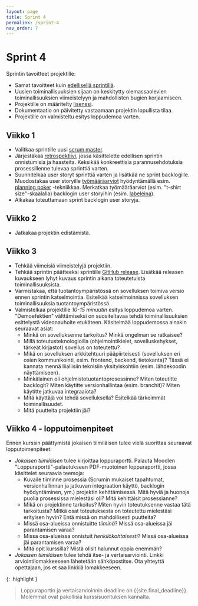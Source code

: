 ```yaml
---
layout: page
title: Sprint 4
permalink: /sprint-4
nav_order: 7
---
```


# Sprint 4

Sprintin tavoitteet projektille:

- Samat tavoitteet kuin [edellisellä sprintillä](/sprint-3).
- Uusien toiminallisuuksien sijaan on keskitytty olemassaolevien toiminallisuuksien viimeistelyyn ja mahdollisten bugien korjaamiseen. 
- Projektille on määritelty [lisenssi](https://docs.github.com/en/repositories/managing-your-repositorys-settings-and-features/customizing-your-repository/licensing-a-repository).
- Dokumentaatio on päivitetty vastaamaan projektin lopullista tilaa.
- Projektille on valmisteltu esitys loppudemoa varten.

## Viikko 1

- Valitkaa sprintille uusi [scrum master](https://www.scrum.org/resources/what-is-a-scrum-master).
- Järjestäkää [retrospektiivi](https://www.teamretro.com/retrospectives/mad-sad-glad-retrospective), jossa käsittelette edellisen sprintin onnistumisia ja haasteita. Keksikää konkreettisia parannusehdotuksia prosessillenne tulevaa sprinttiä varten.
- Suunnitelkaa user storyt sprinttiä varten ja lisätkää ne sprint backlogille.
 Muodostakaa user storyille [työmääräarviot](https://activecollab.com/blog/project-management/t-shirt-sizing) hyödyntämällä esim. [planning poker](https://www.mountaingoatsoftware.com/agile/planning-poker) -tekniikkaa. Merkatkaa työmääräarviot (esim. "t-shirt size"-skaalalla) backlogin user storyihin (esim. [labeleina](https://docs.github.com/en/issues/using-labels-and-milestones-to-track-work/managing-labels)).
- Alkakaa toteuttamaan sprint backlogin user storyja.

## Viikko 2

- Jatkakaa projektin edistämistä.

## Viikko 3

- Tehkää viimeisiä viimeistelyjä projektiin.
- Tehkää sprintin päätteeksi sprintille [GitHub release](https://docs.github.com/en/repositories/releasing-projects-on-github/managing-releases-in-a-repository). Lisätkää releasen kuvaukseen lyhyt kuvaus sprintin aikana toteutetuista toiminallisuuksista.
- Varmistakaa, että tuotantoympäristössä on sovelluksen toimiva versio ennen sprintin katselmointia. Esitelkää katselmoinnissa sovelluksen toiminallisuuksia tuotantoympäristössä.
- Valmistelkaa projektille _10-15 minuutin_ esitys loppudemoa varten. "Demoefektien" välttämiseksi on suositeltavaa tehdä toiminallisuuksien esittelystä videonauhoite etukäteen. Käsitelmää loppudemossa ainakin seuraavat asiat:
    - Minkä on sovelluksenne tarkoitus? Minkä ongelman se ratkaisee?
    - Millä toteutusteknologioilla (ohjelmointikielet, sovelluskehykset, tärkeät kirjastot) sovellus on toteutettu?
    - Mikä on sovelluksen arkkitehtuuri pääpiirteisesti (sovelluksen eri osien kommunikointi, esim. frontend, backend, tietokanta)? Tässä ei kannata mennä liiallisiin teknisiin yksityiskohtiin (esim. lähdekoodin näyttämiseen).
    - Minkälainen oli ohjelmistotuotantoprosessinne? Miten toteutitte backlogit? Miten käytitte versionhallintaa (esim. branchit)? Miten käytitte jatkuvaa integraaiota?
    - Mitä käyttäjä voi tehdä sovelluksella? Esitelkää tärkeimmät toiminallisuudet.
    - Mitä puutteita projektiin jäi?

## Viikko 4 - lopputoimenpiteet

Ennen kurssin päättymistä jokaisen tiimiläisen tulee vielä suorittaa seuraavat lopputoimenpiteet:

- _Jokaisen tiimiläisen_ tulee kirjoittaa loppuraportti. Palauta Moodlen "Loppuraportti"-palautukseen PDF-muotoinen loppuraportti, jossa käsittelet seuraavia teemoja:
  - Kuvaile tiiminne prosessia (Scrumin mukaiset tapahtumat, versionhallinnan ja jatkuvan integraation käyttö, backlogin hyödyntäminen, ym.) projektin kehittämisessä. Mitä hyviä ja huonoja puolia prosessissa mielestäsi oli? Mitä kehittäisit prosessianne?
  - Mikä on projektinne tarkoitus? Miten hyvin toteutuksenne vastaa tätä tarkoitusta? Mitkä osat toteutuksesta on toteutettu mielestäsi erityisen hyvin? Entä missä on mahdollisesti puutteita?
  - Missä osa-alueissa onnistuitte _tiiminä_? Missä osa-alueissa jäi parantamisen varaa?
  - Missa osa-alueissa onnistuit _henkilökohtaisesti_? Missä osa-alueissa jäi parantamisen varaa?
  - Mitä opit kurssilla? Mistä olisit halunnut oppia enemmän?
- _Jokaisen tiimiläisen_ tulee tehdä itse- ja vertaisarviointi. Linkki arviointilomakkeeseen lähetetään sähköpostitse. Ota yhteyttä opettajaan, jos et saa linkkiä lomakkeeseen.

{: .highlight }
> Loppuraportin ja vertaisarvioinnin deadline on {{site.final_deadline}}. Molemmat ovat pakollisia kurssisuorituksen kannalta.


